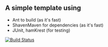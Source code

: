 ## A simple template using

* Ant to build (as it's fast)
* ShavenMaven for dependencies (as it's fast)
* JUnit, hamKrest (for testing)

[![Build Status](https://travis-ci.org/tonyklawrence/template.png?branch=kotlin)](https://travis-ci.org/tonyklawrence/template)

